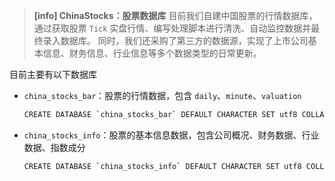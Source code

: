 > **[info] ChinaStocks：股票数据库**
> 目前我们自建中国股票的行情数据库，通过获取股票 `Tick` 实盘行情、编写处理脚本进行清洗、自动监控数据并最终录入数据库。 
> 同时，我们还采购了第三方的数据源，实现了上市公司基本信息、财务信息、行业信息等多个数据类型的日常更新。

目前主要有以下数据库

- `china_stocks_bar`：股票的行情数据，包含 `daily`、`minute`、`valuation`
    ```bash
    CREATE DATABASE `china_stocks_bar` DEFAULT CHARACTER SET utf8 COLLATE utf8_general_ci;
    ```

- `china_stocks_info`：股票的基本信息数据，包含公司概况、财务数据、行业数据、指数成分
    ```bash
    CREATE DATABASE `china_stocks_info` DEFAULT CHARACTER SET utf8 COLLATE utf8_general_ci;
    ```
